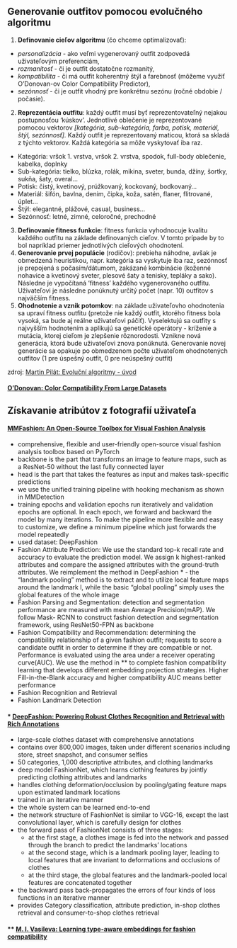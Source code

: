 ## Generovanie outfitov pomocou evolučného algoritmu ##
1. **Definovanie cieľov algoritmu** (čo chceme optimalizovať): 
- _personalizácia_ - ako veľmi vygenerovaný outfit zodpovedá uživateľovým preferenciám, 
- _rozmanitosť_ - či je outfit dostatočne rozmanitý, 
- _kompatibilita_ - či má outfit koherentný štýl a farebnosť (môžeme využiť O’Donovan-ov Color Compatibility Predictor), 
- _sezónnosť_ - či je outfit vhodný pre konkrétnu sezónu (ročné obdobie / počasie).
2. **Reprezentácia outfitu**: každý outfit musí byť reprezentovateľný nejakou postupnosťou ‘kúskov’. Jednotlivé oblečenie je reprezentované pomocou vektorov _[kategória, sub-kategória, farba, potisk, materiál, štýl, sezónnosť]_. Každý outfit je reprezentovaný maticou, ktorá sa skladá z týchto vektorov. Každá kategória sa môže vyskytovať iba raz.
- Kategória: vršok 1. vrstva, vršok 2. vrstva, spodok, full-body oblečenie, kabelka, doplnky
- Sub-kategória: tielko, blúzka, rolák, mikina, sveter, bunda, džíny, šortky, sukňa, šaty, overal…
- Potisk: čistý, kvetinový, prúžkovaný, kockovaný, bodkovaný…
- Materiál: šifón, bavlna, denim, čipka, koža, satén, flaner, flitrované, úplet…
- Štýl: elegantné, plážové, casual, business…
- Sezónnosť: letné, zimné, celoročné, prechodné
3. **Definovanie fitness funkcie**: fitness funkcia vyhodnocuje kvalitu každého outfitu na základe definovaných cieľov. V tomto prípade by to bol napríklad priemer jednotlivých cieľových ohodnotení.
4. **Generovanie prvej populácie** (rodičov): prebieha náhodne, avšak je obmedzená heuristikou, napr. kategória sa vyskytuje iba raz, sezónnosť je prepojená s počasím/dátumom, zakázané kombinácie (koženné nohavice a kvetinový sveter, plesové šaty a tenisky, tepláky a sako). Následne je vypočítaná ‘fitness’ každého vygenerovaného outfitu. Uživateľovi je následne ponúknutý určitý počet (napr. 10) outfitov s najväčším fitness.
5. **Ohodnotenie a vznik potomkov**: na základe uživateľovho ohodnotenia sa upraví fitness outfitu (pretože nie každý outfit, ktorého fitness bola vysoká, sa bude aj reálne uživateľovi páčiť). Vyselektujú sa outfity s najvyšším hodnotením a aplikujú sa genetické operátory - kríženie a mutácia, ktorej cieľom je zlepšenie rôznorodosti. Vznikne nová generácia, ktorá bude uživateľovi znova ponúknutá. Generovanie novej generácie sa opakuje po obmedzenom počte uživateľom ohodnotených outfitov (1 pre úspešný outfit, 0 pre neúspešný outfit)

zdroj: [Martin Pilát: Evoluční algoritmy - úvod](https://martinpilat.com/cs/prirodou-inspirovane-algoritmy/evolucni-algoritmy-uvod)

#### [O’Donovan: Color Compatibility From Large Datasets](http://www.dgp.toronto.edu/~donovan/color/colorcomp.pdf) ####


## Získavanie atribútov z fotografií uživateľa ##
#### [MMFashion: An Open-Source Toolbox for Visual Fashion Analysis](https://arxiv.org/pdf/2005.08847.pdf) ####
- comprehensive, flexible and user-friendly open-source visual fashion analysis toolbox based on PyTorch 
- backbone is the part that transforms an image to feature maps, such as a ResNet-50 without the last fully connected layer
- head is the part that takes the features as input and makes task-specific predictions 
- we use the unified training pipeline with hooking mechanism as shown in MMDetection 
- training epochs and validation epochs run iteratively and validation epochs are optional. In each epoch, we forward and backward the model by many iterations. To make the pipeline more flexible and easy to customize, we define a minimum pipeline which just forwards the model repeatedly 
- used dataset: DeepFashion
- Fashion Attribute Prediction: We use the standard top-k recall rate and accuracy to evaluate the prediction model. We assign k highest-ranked attributes and compare the assigned attributes with the ground-truth attributes. We reimplement the method in DeepFashion * - the “landmark pooling” method is to extract and to utilize local feature maps around the landmark l, while the basic “global pooling” simply uses the global features of the whole image
- Fashion Parsing and Segmentation: detection and segmentation performance are measured with mean Average Precision(mAP). We follow Mask- RCNN to construct fashion detection and segmentation framework, using ResNet50-FPN as backbone
- Fashion Compatibility and Recommendation: determining the compatibility relationship of a given fashion outfit; requests to score a candidate outfit in order to determine if they are compatible or not. Performance is evaluated using the area under a receiver operating curve(AUC). We use the method in ** to complete fashion compatibility learning that develops different embedding projection strategies. Higher Fill-in-the-Blank accuracy and higher compatibility AUC means better performance 
- Fashion Recognition and Retrieval
- Fashion Landmark Detection

#### * [DeepFashion: Powering Robust Clothes Recognition and Retrieval with Rich Annotations](https://www.cv-foundation.org/openaccess/content_cvpr_2016/papers/Liu_DeepFashion_Powering_Robust_CVPR_2016_paper.pdf) ####
- large-scale clothes dataset with comprehensive annotations
- contains over 800,000 images, taken under different scenarios including store, street snapshot, and consumer selfies
- 50 categories, 1,000 descriptive attributes, and clothing landmarks
- deep model FashionNet, which learns clothing features by jointly predicting clothing attributes and landmarks 
- handles clothing deformation/occlusion by pooling/gating feature maps upon estimated landmark locations 
- trained in an iterative manner
- the whole system can be learned end-to-end 
- the network structure of FashionNet is similar to VGG-16, except the last convolutional layer, which is carefully design for clothes
- the forward pass of FashionNet consists of three stages:
  - at the first stage, a clothes image is fed into the network and passed through the branch to predict the landmarks’ locations 
  - at the second stage, which is a landmark pooling layer, leading to local features that are invariant to deformations and occlusions of clothes 
  - at the third stage, the global features and the landmark-pooled local features are concatenated together 
- the backward pass back-propagates the errors of four kinds of loss functions in an iterative manner 
- provides Category classification, attribute prediction, in-shop clothes retrieval and consumer-to-shop clothes retrieval

#### ** [M. I. Vasileva: Learning type-aware embeddings for fashion compatibility](https://openaccess.thecvf.com/content_ECCV_2018/papers/Mariya_Vasileva_Learning_Type-Aware_Embeddings_ECCV_2018_paper.pdf) ####
